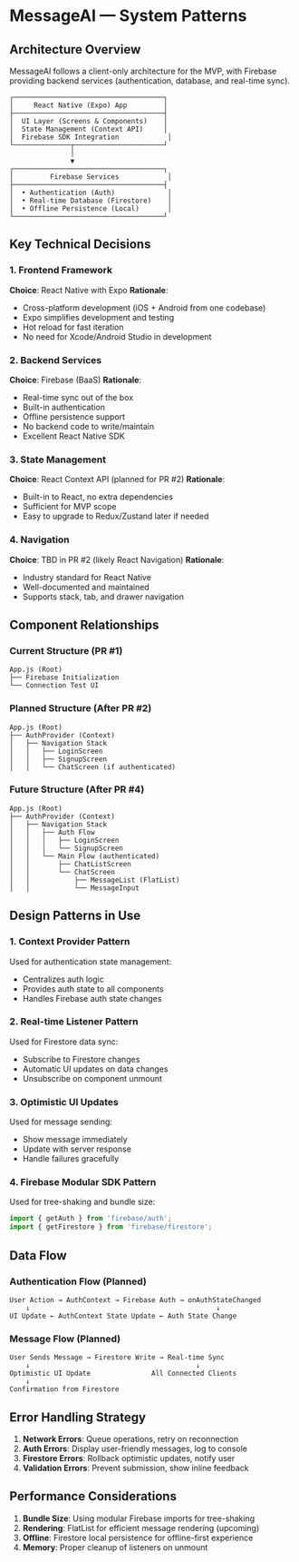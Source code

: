 # MessageAI — System Patterns

## Architecture Overview
MessageAI follows a client-only architecture for the MVP, with Firebase providing backend services (authentication, database, and real-time sync).

```
┌─────────────────────────────────────┐
│     React Native (Expo) App         │
├─────────────────────────────────────┤
│  UI Layer (Screens & Components)    │
│  State Management (Context API)     │
│  Firebase SDK Integration            │
└──────────────┬──────────────────────┘
               │
               ▼
┌─────────────────────────────────────┐
│         Firebase Services            │
├─────────────────────────────────────┤
│  • Authentication (Auth)             │
│  • Real-time Database (Firestore)    │
│  • Offline Persistence (Local)       │
└─────────────────────────────────────┘
```

## Key Technical Decisions

### 1. Frontend Framework
**Choice**: React Native with Expo
**Rationale**:
- Cross-platform development (iOS + Android from one codebase)
- Expo simplifies development and testing
- Hot reload for fast iteration
- No need for Xcode/Android Studio in development

### 2. Backend Services
**Choice**: Firebase (BaaS)
**Rationale**:
- Real-time sync out of the box
- Built-in authentication
- Offline persistence support
- No backend code to write/maintain
- Excellent React Native SDK

### 3. State Management
**Choice**: React Context API (planned for PR #2)
**Rationale**:
- Built-in to React, no extra dependencies
- Sufficient for MVP scope
- Easy to upgrade to Redux/Zustand later if needed

### 4. Navigation
**Choice**: TBD in PR #2 (likely React Navigation)
**Rationale**:
- Industry standard for React Native
- Well-documented and maintained
- Supports stack, tab, and drawer navigation

## Component Relationships

### Current Structure (PR #1)
```
App.js (Root)
├── Firebase Initialization
└── Connection Test UI
```

### Planned Structure (After PR #2)
```
App.js (Root)
├── AuthProvider (Context)
│   ├── Navigation Stack
│   │   ├── LoginScreen
│   │   ├── SignupScreen
│   │   └── ChatScreen (if authenticated)
```

### Future Structure (After PR #4)
```
App.js (Root)
├── AuthProvider (Context)
│   ├── Navigation Stack
│   │   ├── Auth Flow
│   │   │   ├── LoginScreen
│   │   │   └── SignupScreen
│   │   └── Main Flow (authenticated)
│   │       ├── ChatListScreen
│   │       └── ChatScreen
│   │           ├── MessageList (FlatList)
│   │           └── MessageInput
```

## Design Patterns in Use

### 1. Context Provider Pattern
Used for authentication state management:
- Centralizes auth logic
- Provides auth state to all components
- Handles Firebase auth state changes

### 2. Real-time Listener Pattern
Used for Firestore data sync:
- Subscribe to Firestore changes
- Automatic UI updates on data changes
- Unsubscribe on component unmount

### 3. Optimistic UI Updates
Used for message sending:
- Show message immediately
- Update with server response
- Handle failures gracefully

### 4. Firebase Modular SDK Pattern
Used for tree-shaking and bundle size:
```javascript
import { getAuth } from 'firebase/auth';
import { getFirestore } from 'firebase/firestore';
```

## Data Flow

### Authentication Flow (Planned)
```
User Action → AuthContext → Firebase Auth → onAuthStateChanged
    ↓                                              ↓
UI Update ← AuthContext State Update ← Auth State Change
```

### Message Flow (Planned)
```
User Sends Message → Firestore Write → Real-time Sync
    ↓                                         ↓
Optimistic UI Update               All Connected Clients
    ↓
Confirmation from Firestore
```

## Error Handling Strategy
1. **Network Errors**: Queue operations, retry on reconnection
2. **Auth Errors**: Display user-friendly messages, log to console
3. **Firestore Errors**: Rollback optimistic updates, notify user
4. **Validation Errors**: Prevent submission, show inline feedback

## Performance Considerations
1. **Bundle Size**: Using modular Firebase imports for tree-shaking
2. **Rendering**: FlatList for efficient message rendering (upcoming)
3. **Offline**: Firestore local persistence for offline-first experience
4. **Memory**: Proper cleanup of listeners on unmount


